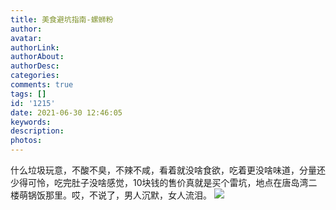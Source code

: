 ```yaml
---
title: 美食避坑指南-螺蛳粉
author: 
avatar: 
authorLink: 
authorAbout: 
authorDesc: 
categories: 
comments: true
tags: []
id: '1215'
date: 2021-06-30 12:46:05
keywords:
description:
photos:
---
```


什么垃圾玩意，不酸不臭，不辣不咸，看着就没啥食欲，吃着更没啥味道，分量还少得可怜，吃完肚子没啥感觉，10块钱的售价真就是买个雷坑，地点在唐岛湾二楼萌锅饭那里。哎，不说了，男人沉默，女人流泪。 ![](https://www.aiupc.xyz/wp-content/uploads/2021/06/QQ图片20210630124157-rotated-e1625028150791.jpg)